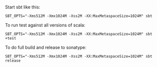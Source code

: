 Start sbt like this:

    SBT_OPTS="-Xms512M -Xmx1024M -Xss2M -XX:MaxMetaspaceSize=1024M" sbt
    

To run test against all versions of scala:

    SBT_OPTS="-Xms512M -Xmx1024M -Xss2M -XX:MaxMetaspaceSize=1024M" sbt +test
    
To do full build and release to sonatype:

    SBT_OPTS="-Xms512M -Xmx1024M -Xss2M -XX:MaxMetaspaceSize=1024M" sbt release
